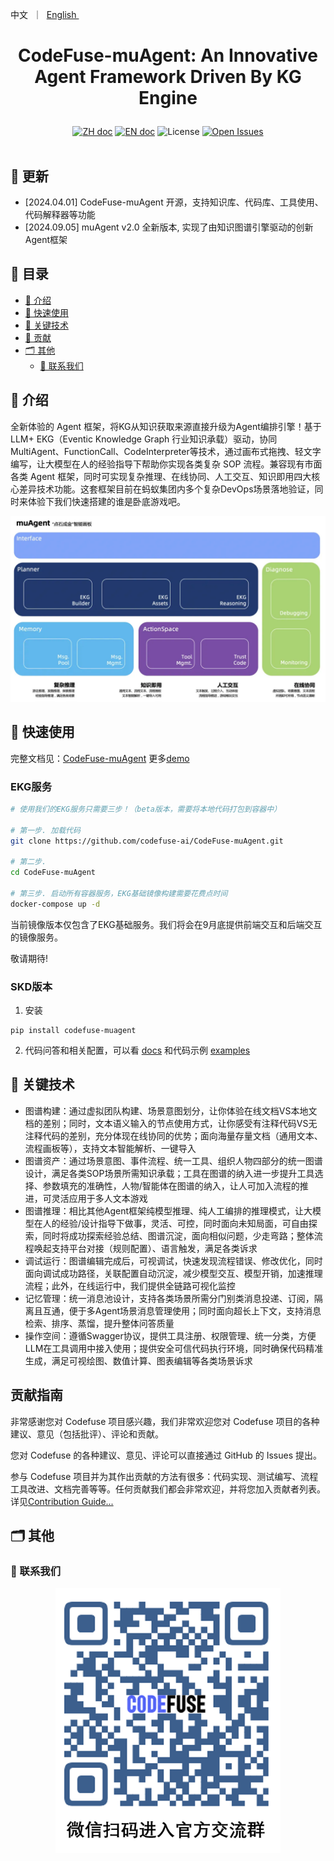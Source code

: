 <p align="left">
    <a>中文</a>&nbsp ｜ &nbsp<a href="README.md">English&nbsp </a>
</p>

# <p align="center">CodeFuse-muAgent: An Innovative Agent Framework Driven By KG Engine</p>

<p align="center">
    <a href="README_zh.md"><img src="https://img.shields.io/badge/文档-中文版-yellow.svg" alt="ZH doc"></a>
    <a href="README.md"><img src="https://img.shields.io/badge/document-English-yellow.svg" alt="EN doc"></a>
    <img src="https://img.shields.io/github/license/codefuse-ai/CodeFuse-muAgent" alt="License">
    <a href="https://github.com/codefuse-ai/CodeFuse-muAgent/issues">
      <img alt="Open Issues" src="https://img.shields.io/github/issues-raw/codefuse-ai/CodeFuse-muAgent" />
    </a>
    <br><br>
</p>



## 🔔 更新
- [2024.04.01] CodeFuse-muAgent 开源，支持知识库、代码库、工具使用、代码解释器等功能
- [2024.09.05] muAgent v2.0 全新版本, 实现了由知识图谱引擎驱动的创新Agent框架

## 📜 目录
- [🤝 介绍](#-介绍)
- [🚀 快速使用](#-快速使用)
- [🧭 关键技术](#-关键技术)
- [🤗 贡献](#-贡献)
- [🗂 其他](#-其他)
  - [📱 联系我们](#-联系我们)


## 🤝 介绍
全新体验的 Agent 框架，将KG从知识获取来源直接升级为Agent编排引擎！基于 LLM+ EKG（Eventic Knowledge Graph 行业知识承载）驱动，协同 MultiAgent、FunctionCall、CodeInterpreter等技术，通过画布式拖拽、轻文字编写，让大模型在人的经验指导下帮助你实现各类复杂 SOP 流程。兼容现有市面各类 Agent 框架，同时可实现复杂推理、在线协同、人工交互、知识即用四大核心差异技术功能。这套框架目前在蚂蚁集团内多个复杂DevOps场景落地验证，同时来体验下我们快速搭建的谁是卧底游戏吧。


![](docs/resources/ekg-arch-zh.webp)


## 🚀 快速使用
完整文档见：[CodeFuse-muAgent](https://codefuse.ai/zh-CN/docs/api-docs/MuAgent/overview/multi-agent)
更多[demo](https://codefuse.ai/zh-CN/docs/api-docs/MuAgent/connector/customed_examples)

### EKG服务

```bash
# 使用我们的EKG服务只需要三步！（beta版本，需要将本地代码打包到容器中）

# 第一步. 加载代码
git clone https://github.com/codefuse-ai/CodeFuse-muAgent.git

# 第二步.
cd CodeFuse-muAgent

# 第三步. 启动所有容器服务，EKG基础镜像构建需要花费点时间
docker-compose up -d
```

当前镜像版本仅包含了EKG基础服务。我们将会在9月底提供前端交互和后端交互的镜像服务。

敬请期待!

### SKD版本
1. 安装
```
pip install codefuse-muagent
```

2. 代码问答和相关配置，可以看 [docs](https://codefuse.ai/docs/api-docs/MuAgent/connector/customed_examples) 和代码示例 [examples](https://github.com/codefuse-ai/CodeFuse-muAgent/tree/main/examples)


## 🧭 关键技术

- 图谱构建：通过虚拟团队构建、场景意图划分，让你体验在线文档VS本地文档的差别；同时，文本语义输入的节点使用方式，让你感受有注释代码VS无注释代码的差别，充分体现在线协同的优势；面向海量存量文档（通用文本、流程画板等），支持文本智能解析、一键导入
- 图谱资产：通过场景意图、事件流程、统一工具、组织人物四部分的统一图谱设计，满足各类SOP场景所需知识承载；工具在图谱的纳入进一步提升工具选择、参数填充的准确性，人物/智能体在图谱的纳入，让人可加入流程的推进，可灵活应用于多人文本游戏
- 图谱推理：相比其他Agent框架纯模型推理、纯人工编排的推理模式，让大模型在人的经验/设计指导下做事，灵活、可控，同时面向未知局面，可自由探索，同时将成功探索经验总结、图谱沉淀，面向相似问题，少走弯路；整体流程唤起支持平台对接（规则配置）、语言触发，满足各类诉求
- 调试运行：图谱编辑完成后，可视调试，快速发现流程错误、修改优化，同时面向调试成功路径，关联配置自动沉淀，减少模型交互、模型开销，加速推理流程；此外，在线运行中，我们提供全链路可视化监控
- 记忆管理：统一消息池设计，支持各类场景所需分门别类消息投递、订阅，隔离且互通，便于多Agent场景消息管理使用；同时面向超长上下文，支持消息检索、排序、蒸馏，提升整体问答质量
- 操作空间：遵循Swagger协议，提供工具注册、权限管理、统一分类，方便LLM在工具调用中接入使用；提供安全可信代码执行环境，同时确保代码精准生成，满足可视绘图、数值计算、图表编辑等各类场景诉求

## 贡献指南
非常感谢您对 Codefuse 项目感兴趣，我们非常欢迎您对 Codefuse 项目的各种建议、意见（包括批评）、评论和贡献。

您对 Codefuse 的各种建议、意见、评论可以直接通过 GitHub 的 Issues 提出。

参与 Codefuse 项目并为其作出贡献的方法有很多：代码实现、测试编写、流程工具改进、文档完善等等。任何贡献我们都会非常欢迎，并将您加入贡献者列表。详见[Contribution Guide...](https://codefuse-ai.github.io/zh-CN/contribution/issue)


## 🗂 其他
### 📱 联系我们
<div align=center>
  <img src="docs/resources/wechat.png" alt="图片", width="360">
</div>

